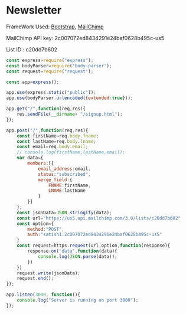 # Newsletter

FrameWork Used: [Bootstrap](https://getbootstrap.com/docs/5.1/examples/sign-in/), [MailChimp](https://mailchimp.com/developer/)

MailChimp API key: 2c007072ed8434291e24baf0628b495c-us5

List ID : c20dd7b602

```javascript
const express=require("express");
const bodyParser=require("body-parser");
const request=require("request");

const app=express();

app.use(express.static("public"));
app.use(bodyParser.urlencoded({extended:true}));

app.get("/",function(req,res){
    res.sendFile(__dirname+ "/signup.html");
});

app.post("/",function(req,res){
    const firstName=req.body.fname;
    const lastName=req.body.lname;
    const email=req.body.email;
    // console.log(firstName,lastName,email);
    var data={
        members:[{
            email_address:email,
            status:"subscribed",
            merge_field:{
                FNAME:firstName,
                LNAME:lastName
            }
        }]
    };
    const jsonData=JSON.stringify(data);
    const url="https://us5.api.mailchimp.com/3.0/lists/c20dd7b602"
    const option={
        method:"POST",
        auth:"satish1:2c007072ed8434291e24baf0628b495c-us5"
    }
    const request=https.request(url,option,function(response){
        response.on("data",function(data){
            console.log(JSON.parse(data));
        })
    })
    request.write(jsonData);
    request.end();
});

app.listen(3000, function(){
    console.log("Server is running on port 3000");
});
```



